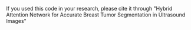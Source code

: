 If you used this code in your research, please cite it through "Hybrid Attention Network for Accurate Breast Tumor
Segmentation in Ultrasound Images"
